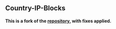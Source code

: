 ## **Country-IP-Blocks**

#### **This is a fork of the [repository](https://github.com/Velocidensity/youtube-subscription-exporter), with fixes applied.**
